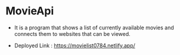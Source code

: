 # MovieApi 

- It is a program that shows a list of currently available movies and connects them to websites that can be viewed.

- Deployed Link : https://movielist0784.netlify.app/ 

